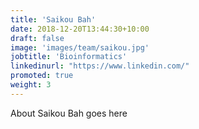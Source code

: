 ```yaml
---
title: 'Saikou Bah'
date: 2018-12-20T13:44:30+10:00
draft: false
image: 'images/team/saikou.jpg'
jobtitle: 'Bioinformatics'
linkedinurl: "https://www.linkedin.com/"
promoted: true
weight: 3
---
```


About Saikou Bah goes here